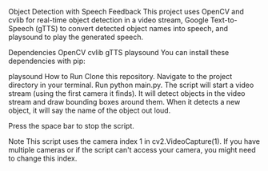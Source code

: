 Object Detection with Speech Feedback
This project uses OpenCV and cvlib for real-time object detection in a video stream, Google Text-to-Speech (gTTS) to convert detected object names into speech, and playsound to play the generated speech.

Dependencies
OpenCV
cvlib
gTTS
playsound
You can install these dependencies with pip:

playsound
How to Run
Clone this repository.
Navigate to the project directory in your terminal.
Run python main.py.
The script will start a video stream (using the first camera it finds). It will detect objects in the video stream and draw bounding boxes around them. When it detects a new object, it will say the name of the object out loud.

Press the space bar to stop the script.

Note
This script uses the camera index 1 in cv2.VideoCapture(1). If you have multiple cameras or if the script can't access your camera, you might need to change this index.

